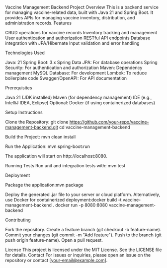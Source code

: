 ﻿Vaccine Management Backend
Project Overview
This is a backend service for managing vaccine-related data, built with Java 21 and Spring Boot. It provides APIs for managing vaccine inventory, distribution, and administration records.
Features

CRUD operations for vaccine records
Inventory tracking and management
User authentication and authorization
RESTful API endpoints
Database integration with JPA/Hibernate
Input validation and error handling

Technologies Used

Java: 21
Spring Boot: 3.x
Spring Data JPA: For database operations
Spring Security: For authentication and authorization
Maven: Dependency management
MySQL Database: For development
Lombok: To reduce boilerplate code
Swagger/OpenAPI: For API documentation

Prerequisites

Java 21 (JDK installed)
Maven (for dependency management)
IDE (e.g., IntelliJ IDEA, Eclipse)
Optional: Docker (if using containerized databases)

Setup Instructions

Clone the Repository:
git clone https://github.com/your-repo/vaccine-management-backend.git
cd vaccine-management-backend

Build the Project:
mvn clean install

Run the Application:
mvn spring-boot:run

The application will start on http://localhost:8080.

Running Tests
Run unit and integration tests with:
mvn test

Deployment

Package the application:mvn package

Deploy the generated .jar file to your server or cloud platform.
Alternatively, use Docker for containerized deployment:docker build -t vaccine-management-backend .
docker run -p 8080:8080 vaccine-management-backend

Contributing

Fork the repository.
Create a feature branch (git checkout -b feature-name).
Commit your changes (git commit -m "Add feature").
Push to the branch (git push origin feature-name).
Open a pull request.

License
This project is licensed under the MIT License. See the LICENSE file for details.
Contact
For issues or inquiries, please open an issue on the repository or contact [your-email@example.com].
